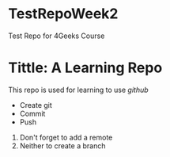 # TestRepoWeek2
Test Repo for 4Geeks Course
# **Tittle**: A Learning Repo
This repo is used for learning to use *github*

- Create git
- Commit
- Push

1. Don't forget to add a remote
2. Neither to create a branch